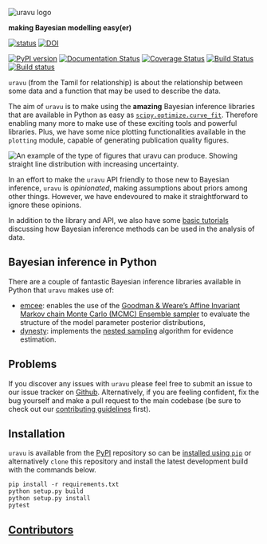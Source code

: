 ![uravu logo](https://github.com/arm61/uravu/raw/master/docs/source/logo/uravu_logo.png)

**making Bayesian modelling easy(er)**

[![status](https://joss.theoj.org/papers/e9047e48bf024589e0765f955b3e4c76/status.svg)](https://joss.theoj.org/papers/e9047e48bf024589e0765f955b3e4c76)
[![DOI](https://zenodo.org/badge/241184437.svg)](https://zenodo.org/badge/latestdoi/241184437)

[![PyPI version](https://badge.fury.io/py/uravu.svg)](https://badge.fury.io/py/uravu)
[![Documentation Status](https://readthedocs.org/projects/uravu/badge/?version=latest)](https://uravu.readthedocs.io/en/latest/?badge=latest)
[![Coverage Status](https://coveralls.io/repos/github/arm61/uravu/badge.svg?branch=master)](https://coveralls.io/github/arm61/uravu?branch=master)
[![Build Status](https://github.com/arm61/uravu/workflows/python-ci/badge.svg)](https://github.com/arm61/uravu/actions?query=workflow%3Apython-ci)
[![Build status](https://ci.appveyor.com/api/projects/status/eo426m99lmkbh5rx?svg=true)](https://ci.appveyor.com/project/arm61/uravu)

``uravu`` (from the Tamil for relationship) is about the relationship between some data and a function that may be used to describe the data.

The aim of ``uravu`` is to make using the **amazing** Bayesian inference libraries that are available in Python as easy as [`scipy.optimize.curve_fit`](https://docs.scipy.org/doc/scipy/reference/generated/scipy.optimize.curve_fit.html).
Therefore enabling many more to make use of these exciting tools and powerful libraries.
Plus, we have some nice plotting functionalities available in the `plotting` module, capable of generating publication quality figures.

![An example of the type of figures that uravu can produce. Showing straight line distribution with increasing uncertainty.](https://github.com/arm61/uravu/raw/master/docs/source/sample_fig.png)

In an effort to make the ``uravu`` API friendly to those new to Bayesian inference, ``uravu`` is *opinionated*, making assumptions about priors among other things.
However, we have endevoured to make it straightforward to ignore these opinions.

In addition to the library and API, we also have some [basic tutorials](https://uravu.readthedocs.io/en/latest/tutorials.html) discussing how Bayesian inference methods can be used in the analysis of data.

## Bayesian inference in Python

There are a couple of fantastic Bayesian inference libraries available in Python that `uravu` makes use of:

- [emcee](https://emcee.readthedocs.io/): enables the use of the [Goodman & Weare’s Affine Invariant Markov chain Monte Carlo (MCMC) Ensemble sampler](https://doi.org/10.2140/camcos.2010.5.65) to evaluate the structure of the model parameter posterior distributions,
- [dynesty](https://dynesty.readthedocs.io/): implements the [nested sampling](https://doi.org/10.1063/1.1835238) algorithm for evidence estimation.

## Problems

If you discover any issues with `uravu` please feel free to submit an issue to our issue tracker on [Github](https://github.com/arm61/uravu).
Alternatively, if you are feeling confident, fix the bug yourself and make a pull request to the main codebase (be sure to check out our [contributing guidelines](https://github.com/arm61/uravu/blob/master/CONTRIBUTING.md) first).

## Installation

`uravu` is available from the [PyPI](https://pypi.org/project/uravu/) repository so can be [installed using `pip`](https://uravu.readthedocs.io/en/latest/installation.html) or alternatively `clone` this repository and install the latest development build with the commands below.

```
pip install -r requirements.txt
python setup.py build
python setup.py install
pytest
```

## [Contributors](https://github.com/arm61/uravu/graphs/contributors)
